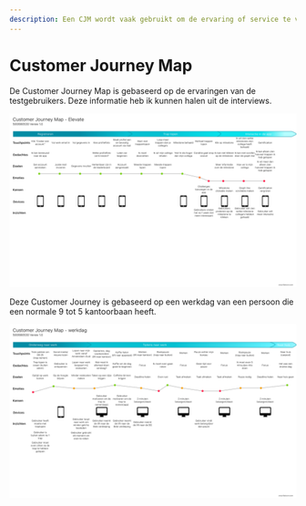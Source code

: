```yaml
---
description: Een CJM wordt vaak gebruikt om de ervaring of service te visualiseren.
---
```


# Customer Journey Map

De Customer Journey Map is gebaseerd op de ervaringen van de testgebruikers. Deze informatie heb ik kunnen halen uit de interviews.

![Afbeelding 34 ](../.gitbook/assets/cjm-elevate-1.0.png)

Deze Customer Journey is gebaseerd op een werkdag van een persoon die een normale 9 tot 5 kantoorbaan heeft. 

![Afbeelding 35](../.gitbook/assets/cjm-werkdag-1.0.png)



